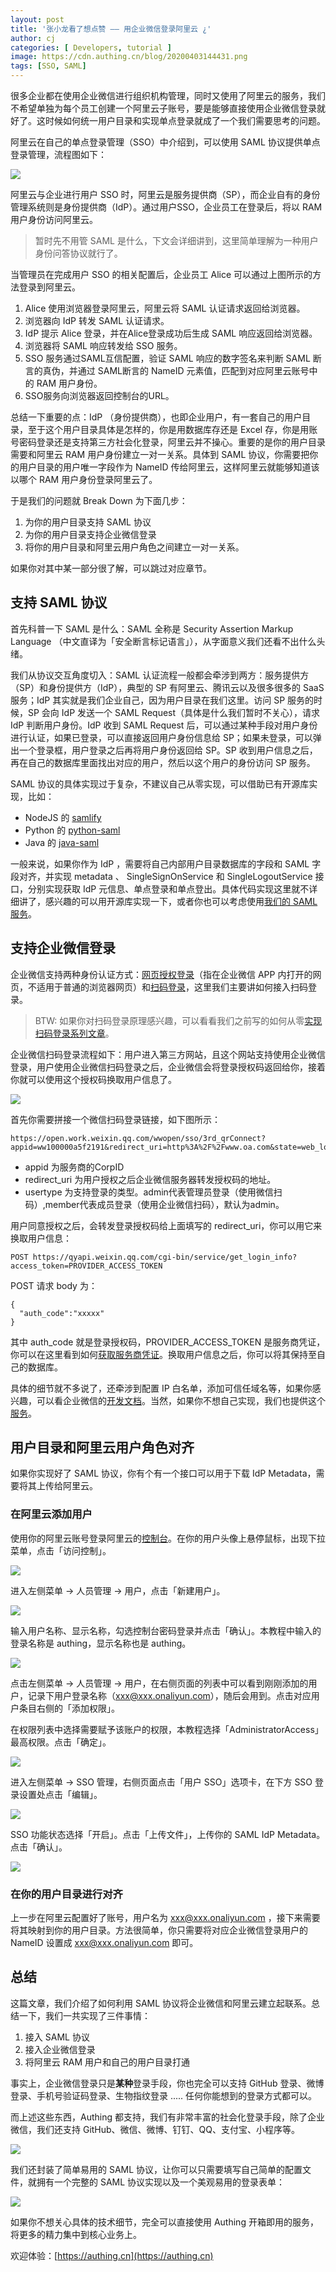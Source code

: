 ```yaml
---
layout: post
title: '张小龙看了想点赞 —— 用企业微信登录阿里云 ¿'
author: cj
categories: [ Developers, tutorial ]
image: https://cdn.authing.cn/blog/20200403144431.png
tags: [SSO, SAML]
---
```


很多企业都在使用企业微信进行组织机构管理，同时又使用了阿里云的服务，我们不希望单独为每个员工创建一个阿里云子账号，要是能够直接使用企业微信登录就好了。这时候如何统一用户目录和实现单点登录就成了一个我们需要思考的问题。

阿里云在自己的单点登录管理（SSO）中介绍到，可以使用 SAML 协议提供单点登录管理，流程图如下：

![](https://cdn.authing.cn/blog/20200403144540.png)

阿里云与企业进行用户 SSO 时，阿里云是服务提供商（SP），而企业自有的身份管理系统则是身份提供商（IdP）。通过用户SSO，企业员工在登录后，将以 RAM 用户身份访问阿里云。

> 暂时先不用管 SAML 是什么，下文会详细讲到，这里简单理解为一种用户身份问答协议就行了。

当管理员在完成用户 SSO 的相关配置后，企业员工 Alice 可以通过上图所示的方法登录到阿里云。
1. Alice 使用浏览器登录阿里云，阿里云将 SAML 认证请求返回给浏览器。
2. 浏览器向 IdP 转发 SAML 认证请求。
3. IdP 提示 Alice 登录，并在Alice登录成功后生成 SAML 响应返回给浏览器。
4. 浏览器将 SAML 响应转发给 SSO 服务。
5. SSO 服务通过SAML互信配置，验证 SAML 响应的数字签名来判断 SAML 断言的真伪，并通过 SAML断言的 NameID 元素值，匹配到对应阿里云账号中的 RAM 用户身份。
6. SSO服务向浏览器返回控制台的URL。

总结一下重要的点：IdP （身份提供商），也即企业用户，有一套自己的用户目录，至于这个用户目录具体是怎样的，你是用数据库存还是 Excel 存，你是用账号密码登录还是支持第三方社会化登录，阿里云并不操心。重要的是你的用户目录需要和阿里云 RAM 用户身份建立一对一关系。具体到 SAML 协议，你需要把你的用户目录的用户唯一字段作为 NameID 传给阿里云，这样阿里云就能够知道该以哪个 RAM 用户身份登录阿里云了。

于是我们的问题就 Break Down 为下面几步：
1. 为你的用户目录支持 SAML 协议
2. 为你的用户目录支持企业微信登录
3. 将你的用户目录和阿里云用户角色之间建立一对一关系。

如果你对其中某一部分很了解，可以跳过对应章节。

## 支持 SAML 协议

首先科普一下 SAML 是什么：SAML 全称是 Security Assertion Markup Language （中文直译为「安全断言标记语言」），从字面意义我们还看不出什么头绪。

我们从协议交互角度切入：SAML 认证流程一般都会牵涉到两方：服务提供方（SP）和身份提供方（IdP），典型的 SP 有阿里云、腾讯云以及很多很多的 SaaS 服务；IdP 其实就是我们企业自己，因为用户目录在我们这里。访问 SP 服务的时候，SP 会向 IdP 发送一个 SAML Request（具体是什么我们暂时不关心），请求 IdP 判断用户身份。IdP 收到 SAML Request 后，可以通过某种手段对用户身份进行认证，如果已登录，可以直接返回用户身份信息给 SP；如果未登录，可以弹出一个登录框，用户登录之后再将用户身份返回给 SP。SP 收到用户信息之后，再在自己的数据库里面找出对应的用户，然后以这个用户的身份访问 SP 服务。

SAML 协议的具体实现过于复杂，不建议自己从零实现，可以借助已有开源库实现，比如：
- NodeJS 的 [samlify](https://github.com/tngan/samlify)
- Python 的 [python-saml](https://github.com/onelogin/python-saml)
- Java 的 [java-saml](https://github.com/onelogin/java-saml)

一般来说，如果你作为 IdP ，需要将自己内部用户目录数据库的字段和 SAML 字段对齐，并实现 metadata 、 SingleSignOnService 和  SingleLogoutService 接口，分别实现获取  IdP 元信息、单点登录和单点登出。具体代码实现这里就不详细讲了，感兴趣的可以用开源库实现一下，或者你也可以考虑使用[我们的 SAML 服务](https://docs.authing.cn/authing/authentication/use-saml)。


## 支持企业微信登录

企业微信支持两种身份认证方式：[网页授权登录](https://work.weixin.qq.com/api/doc/90000/90135/91020)（指在企业微信 APP  内打开的网页，不适用于普通的浏览器网页）和[扫码登录](https://work.weixin.qq.com/api/doc/90000/90135/90988)，这里我们主要讲如何接入扫码登录。

> BTW: 如果你对扫码登录原理感兴趣，可以看看我们之前写的如何从零[实现扫码登录系列文章](https://juejin.im/post/5e083565e51d45581308a3e5)。

企业微信扫码登录流程如下：用户进入第三方网站，且这个网站支持使用企业微信登录，用户使用企业微信扫码登录之后，企业微信会将登录授权码返回给你，接着你就可以使用这个授权码换取用户信息了。

![](https://cdn.authing.cn/blog/20200403144934.png)

首先你需要拼接一个微信扫码登录链接，如下图所示：

```
https://open.work.weixin.qq.com/wwopen/sso/3rd_qrConnect?appid=ww100000a5f2191&redirect_uri=http%3A%2F%2Fwww.oa.com&state=web_login@gyoss9&usertype=member
```

- appid 为服务商的CorpID
- redirect_uri 为用户授权之后企业微信服务器转发授权码的地址。
- usertype 为支持登录的类型。admin代表管理员登录（使用微信扫码）,member代表成员登录（使用企业微信扫码），默认为admin。

用户同意授权之后，会转发登录授权码给上面填写的 redirect_uri，你可以用它来换取用户信息：

```
POST https://qyapi.weixin.qq.com/cgi-bin/service/get_login_info?access_token=PROVIDER_ACCESS_TOKEN
```

POST 请求 body 为：
```
{
  "auth_code":"xxxxx"
}
```

其中 auth_code 就是登录授权码，PROVIDER_ACCESS_TOKEN 是服务商凭证，你可以在这里看到如何[获取服务商凭证](https://work.weixin.qq.com/api/doc/90001/90142/90593#%e6%9c%8d%e5%8a%a1%e5%95%86%e7%9a%84token)。换取用户信息之后，你可以将其保持至自己的数据库。

具体的细节就不多说了，还牵涉到配置 IP 白名单，添加可信任域名等，如果你感兴趣，可以看企业微信的[开发文档](https://work.weixin.qq.com/api/doc/90001/90143/91123)。当然，如果你不想自己实现，我们也提供这个[服务](https://docs.authing.cn/authing/social-login/web/wechatwork-qrconnect)。


## 用户目录和阿里云用户角色对齐

如果你实现好了 SAML 协议，你有个有一个接口可以用于下载  IdP Metadata，需要将其上传给阿里云。

### 在阿里云添加用户

使用你的阿里云账号登录阿里云的[控制台](https://www.aliyun.com/)。在你的用户头像上悬停鼠标，出现下拉菜单，点击「访问控制」。

![](https://cdn.authing.cn/blog/20200403145330.png)

进入左侧菜单 -> 人员管理 -> 用户，点击「新建用户」。

![](https://cdn.authing.cn/blog/20200403145342.png)

输入用户名称、显示名称，勾选控制台密码登录并点击「确认」。本教程中输入的登录名称是 authing，显示名称也是 authing。

![](https://cdn.authing.cn/blog/20200403145351.png)

点击左侧菜单 -> 人员管理 -> 用户，在右侧页面的列表中可以看到刚刚添加的用户，记录下用户登录名称（xxx@xxx.onaliyun.com），随后会用到。点击对应用户条目右侧的「添加权限」。

在权限列表中选择需要赋予该账户的权限，本教程选择「AdministratorAccess」最高权限。点击「确定」。

![](https://cdn.authing.cn/blog/20200403145412.png)

进入左侧菜单 -> SSO 管理，右侧页面点击「用户 SSO」选项卡，在下方 SSO 登录设置处点击「编辑」。

![](https://cdn.authing.cn/blog/20200403145421.png)

SSO 功能状态选择「开启」。点击「上传文件」，上传你的 SAML IdP Metadata。点击「确认」。

![](https://cdn.authing.cn/blog/20200403145433.png)

### 在你的用户目录进行对齐

上一步在阿里云配置好了账号，用户名为 xxx@xxx.onaliyun.com ，接下来需要将其映射到你的用户目录。方法很简单，你只需要将对应企业微信登录用户的 NameID 设置成 xxx@xxx.onaliyun.com 即可。

## 总结

这篇文章，我们介绍了如何利用 SAML 协议将企业微信和阿里云建立起联系。总结一下，我们一共实现了三件事情：

1. 接入 SAML 协议
2. 接入企业微信登录
3. 将阿里云 RAM 用户和自己的用户目录打通

事实上，企业微信登录只是**某种**登录手段，你也完全可以支持 GitHub 登录、微博登录、手机号验证码登录、生物指纹登录 ..... 任何你能想到的登录方式都可以。

而上述这些东西，Authing 都支持，我们有非常丰富的社会化登录手段，除了企业微信，我们还支持 GitHub、微信、微博、钉钉、QQ、支付宝、小程序等。

![](https://cdn.authing.cn/blog/20200403145514.png)

我们还封装了简单易用的 SAML 协议，让你可以只需要填写自己简单的配置文件，就拥有一个完整的 SAML 协议实现以及一个美观易用的登录表单：

![](https://cdn.authing.cn/blog/20200403145524.png)

如果你不想关心具体的技术细节，完全可以直接使用 Authing 开箱即用的服务，将更多的精力集中到核心业务上。

欢迎体验：[https://authing.cn](https://authing.cn)


